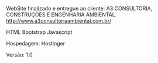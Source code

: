 WebSite finalizado e entregue ao cliente: A3 CONSULTORIA, CONSTRUÇÕES E ENGENHARIA AMBIENTAL.
http://www.a3consultoriaambiental.com.br/

HTML
Bootstrap
Javascript

Hospedagem: Hostinger

Versão: 1.0
